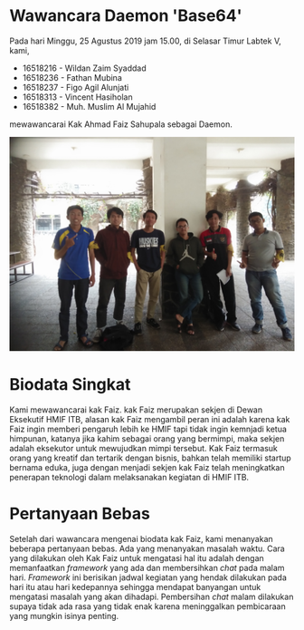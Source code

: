 # Wawancara Daemon 'Base64'
Pada hari Minggu, 25 Agustus 2019 jam 15.00, di Selasar Timur Labtek V, kami,
- 16518216 - Wildan Zaim Syaddad
- 16518236 - Fathan Mubina
- 16518237 - Figo Agil Alunjati
- 16518313 - Vincent Hasiholan
- 16518382 - Muh. Muslim Al Mujahid

mewawancarai Kak Ahmad Faiz Sahupala sebagai Daemon.

![Foto Wawancara](./foto-16518030-16518216-16518236-16518313-16518382.jpg)

# Biodata Singkat
Kami mewawancarai kak Faiz. kak Faiz merupakan sekjen di Dewan Eksekutif HMIF ITB, alasan kak Faiz mengambil peran ini adalah karena kak Faiz ingin memberi pengaruh lebih ke HMIF tapi tidak ingin kemnjadi ketua himpunan, katanya jika kahim sebagai orang yang bermimpi, maka sekjen adalah eksekutor untuk mewujudkan mimpi tersebut. Kak Faiz termasuk orang yang kreatif dan tertarik dengan bisnis, bahkan telah memiliki startup bernama eduka, juga dengan menjadi sekjen kak Faiz telah meningkatkan penerapan teknologi dalam melaksanakan kegiatan di HMIF ITB.

# Pertanyaan Bebas
Setelah dari wawancara mengenai biodata kak Faiz, kami menanyakan beberapa pertanyaan bebas. Ada yang menanyakan masalah waktu. Cara yang dilakukan oleh Kak Faiz untuk mengatasi hal itu adalah dengan memanfaatkan <i>framework</i> yang ada dan membersihkan <i>chat</i> pada malam hari. <i>Framework</i> ini berisikan jadwal kegiatan yang hendak dilakukan pada hari itu atau hari kedepannya sehingga mendapat banyangan untuk mengatasi masalah yang akan dihadapi. Pembersihan <i>chat</i> malam dilakukan supaya tidak ada rasa yang tidak enak karena meninggalkan pembicaraan yang mungkin isinya penting.


